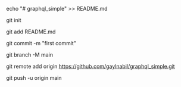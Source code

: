 echo "# graphql_simple" >> README.md

git init

git add README.md

git commit -m "first commit"

git branch -M main

git remote add origin https://github.com/gaylnabil/graphql_simple.git

git push -u origin main
